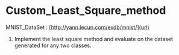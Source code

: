 # Custom_Least_Square_method

MNIST_DataSet :  [http://yann.lecun.com/exdb/mnist/](url)

1. Implement the least square method and evaluate on the dataset generated for any two classes.
